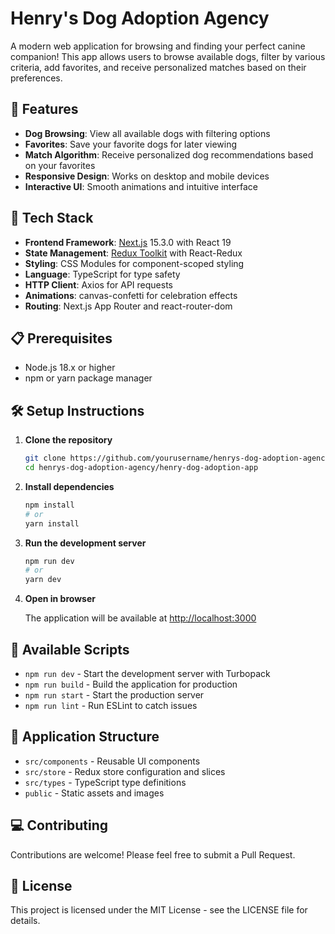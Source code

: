 # Henry's Dog Adoption Agency

A modern web application for browsing and finding your perfect canine companion! This app allows users to browse available dogs, filter by various criteria, add favorites, and receive personalized matches based on their preferences.

## 🐶 Features

- **Dog Browsing**: View all available dogs with filtering options
- **Favorites**: Save your favorite dogs for later viewing
- **Match Algorithm**: Receive personalized dog recommendations based on your favorites
- **Responsive Design**: Works on desktop and mobile devices
- **Interactive UI**: Smooth animations and intuitive interface

## 🚀 Tech Stack

- **Frontend Framework**: [Next.js](https://nextjs.org/) 15.3.0 with React 19
- **State Management**: [Redux Toolkit](https://redux-toolkit.js.org/) with React-Redux
- **Styling**: CSS Modules for component-scoped styling
- **Language**: TypeScript for type safety
- **HTTP Client**: Axios for API requests
- **Animations**: canvas-confetti for celebration effects
- **Routing**: Next.js App Router and react-router-dom

## 📋 Prerequisites

- Node.js 18.x or higher
- npm or yarn package manager

## 🛠️ Setup Instructions

1. **Clone the repository**

   ```bash
   git clone https://github.com/yourusername/henrys-dog-adoption-agency.git
   cd henrys-dog-adoption-agency/henry-dog-adoption-app
   ```

2. **Install dependencies**

   ```bash
   npm install
   # or
   yarn install
   ```

3. **Run the development server**

   ```bash
   npm run dev
   # or
   yarn dev
   ```

4. **Open in browser**

   The application will be available at [http://localhost:3000](http://localhost:3000)

## 🔧 Available Scripts

- `npm run dev` - Start the development server with Turbopack
- `npm run build` - Build the application for production
- `npm run start` - Start the production server
- `npm run lint` - Run ESLint to catch issues

## 📱 Application Structure

- `src/components` - Reusable UI components
- `src/store` - Redux store configuration and slices
- `src/types` - TypeScript type definitions
- `public` - Static assets and images

## 💻 Contributing

Contributions are welcome! Please feel free to submit a Pull Request.

## 📄 License

This project is licensed under the MIT License - see the LICENSE file for details.
